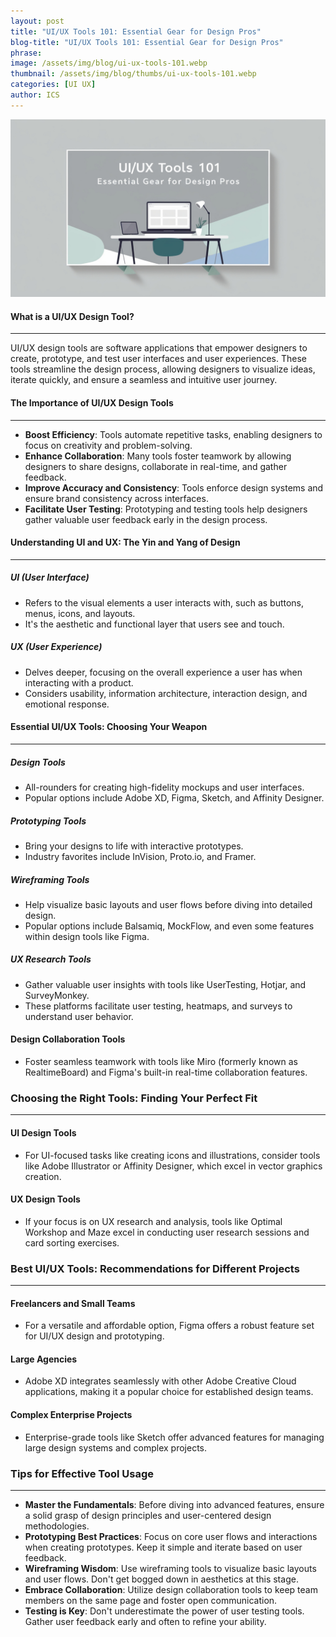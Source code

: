 ```yaml
---
layout: post
title: "UI/UX Tools 101: Essential Gear for Design Pros"
blog-title: "UI/UX Tools 101: Essential Gear for Design Pros"
phrase:
image: /assets/img/blog/ui-ux-tools-101.webp
thumbnail: /assets/img/blog/thumbs/ui-ux-tools-101.webp
categories: [UI UX]
author: ICS
---
```


<img src="/assets/img/blog/ui-ux-tools-101.webp">

#### What is a UI/UX Design Tool?

---

UI/UX design tools are software applications that empower designers to create, prototype, and test user interfaces and user experiences. These tools streamline the design process, allowing designers to visualize ideas, iterate quickly, and ensure a seamless and intuitive user journey.

#### The Importance of UI/UX Design Tools

---

-   **Boost Efficiency**: Tools automate repetitive tasks, enabling designers to focus on creativity and problem-solving.
-   **Enhance Collaboration**: Many tools foster teamwork by allowing designers to share designs, collaborate in real-time, and gather feedback.
-   **Improve Accuracy and Consistency**: Tools enforce design systems and ensure brand consistency across interfaces.
-   **Facilitate User Testing**: Prototyping and testing tools help designers gather valuable user feedback early in the design process.

#### Understanding UI and UX: The Yin and Yang of Design

---

##### UI (User Interface)

-   Refers to the visual elements a user interacts with, such as buttons, menus, icons, and layouts.
-   It's the aesthetic and functional layer that users see and touch.

##### UX (User Experience)

-   Delves deeper, focusing on the overall experience a user has when interacting with a product.
-   Considers usability, information architecture, interaction design, and emotional response.

#### Essential UI/UX Tools: Choosing Your Weapon

---

##### Design Tools

-   All-rounders for creating high-fidelity mockups and user interfaces.
-   Popular options include Adobe XD, Figma, Sketch, and Affinity Designer.

##### Prototyping Tools

-   Bring your designs to life with interactive prototypes.
-   Industry favorites include InVision, Proto.io, and Framer.

##### Wireframing Tools

-   Help visualize basic layouts and user flows before diving into detailed design.
-   Popular options include Balsamiq, MockFlow, and even some features within design tools like Figma.

##### UX Research Tools

-   Gather valuable user insights with tools like UserTesting, Hotjar, and SurveyMonkey.
-   These platforms facilitate user testing, heatmaps, and surveys to understand user behavior.

#### Design Collaboration Tools

-   Foster seamless teamwork with tools like Miro (formerly known as RealtimeBoard) and Figma's built-in real-time collaboration features.

### Choosing the Right Tools: Finding Your Perfect Fit

---

#### UI Design Tools

-   For UI-focused tasks like creating icons and illustrations, consider tools like Adobe Illustrator or Affinity Designer, which excel in vector graphics creation.

#### UX Design Tools

-   If your focus is on UX research and analysis, tools like Optimal Workshop and Maze excel in conducting user research sessions and card sorting exercises.

### Best UI/UX Tools: Recommendations for Different Projects

---

#### Freelancers and Small Teams

-   For a versatile and affordable option, Figma offers a robust feature set for UI/UX design and prototyping.

#### Large Agencies

-   Adobe XD integrates seamlessly with other Adobe Creative Cloud applications, making it a popular choice for established design teams.

#### Complex Enterprise Projects

-   Enterprise-grade tools like Sketch offer advanced features for managing large design systems and complex projects.

### Tips for Effective Tool Usage

---

-   **Master the Fundamentals**: Before diving into advanced features, ensure a solid grasp of design principles and user-centered design methodologies.
-   **Prototyping Best Practices**: Focus on core user flows and interactions when creating prototypes. Keep it simple and iterate based on user feedback.
-   **Wireframing Wisdom**: Use wireframing tools to visualize basic layouts and user flows. Don't get bogged down in aesthetics at this stage.
-   **Embrace Collaboration**: Utilize design collaboration tools to keep team members on the same page and foster open communication.
-   **Testing is Key**: Don't underestimate the power of user testing tools. Gather user feedback early and often to refine your ability.
